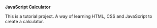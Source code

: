 **JavaScript Calculator**

This is a tutorial project. A way of learning HTML, CSS and JavaScript 
to create a calculator.
